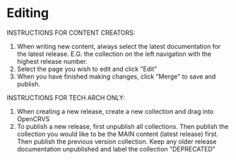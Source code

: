 # Editing

INSTRUCTIONS FOR CONTENT CREATORS:

1. When writing new content, always select the latest documentation for the latest release. E.G. the collection on the left navigation with the highest release number.
2. Select the page you wish to edit and click "Edit"
3. When you have finished making changes, click "Merge" to save and publish.



INSTRUCTIONS FOR TECH ARCH ONLY:

1. When creating a new release, create a new collection and drag into OpenCRVS
2. To publish a new release, first unpublish all collections.  Then publish the collection you would like to be the MAIN content (latest release) first.  Then publish the previous version collection.  Keep any older release documentation unpublished and label the collection "DEPRECATED"
